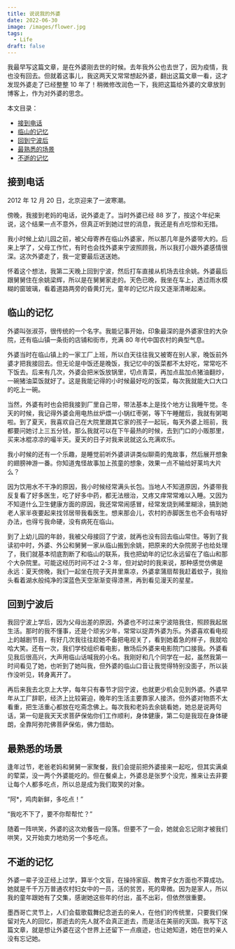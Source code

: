 ```yaml
---
title: 说说我的外婆
date: 2022-06-30
image: /images/flower.jpg
tags:
  - Life
draft: false
---
```


我最早写这篇文章，是在外婆刚去世的时候。去年我外公也去世了，因为疫情，我也没有回去。但就着这事儿，我这两天又常常想起外婆，翻出这篇文章一看，这才发现外婆走了已经整整 10 年了！稍微修改润色一下，我把这篇给外婆的文章放到博客上，作为对外婆的思念。

<!-- excerpt -->

本文目录：

- [接到电话](#接到电话)
- [临山的记忆](#临山的记忆)
- [回到宁波后](#回到宁波后)
- [最熟悉的场景](#最熟悉的场景)
- [不逝的记忆](#不逝的记忆)

## 接到电话

2012 年 12 月 20 日，北京迎来了一波寒潮。

傍晚，我接到老妈的电话，说外婆走了。当时外婆已经 88 岁了，按这个年纪来说，这个结果一点不意外，但真正听到她过世的消息，我还是有点吃惊和无措。

我小时候上幼儿园之前，被父母寄养在临山外婆家，所以那几年是外婆带大的。后来上学了，父母工作忙，有时也会找外婆来宁波照顾我，所以我打小跟外婆感情很深。这次外婆走了，我一定要最后送送她。

怀着这个想法，我第二天晚上回到宁波，然后打车直接从机场去往余姚。外婆最后跟舅舅住在余姚梁辉，所以是在舅舅家走的。天色已晚，我坐在车上，透过雨水模糊的窗玻璃，看着道路两旁的昏黄灯光，童年的记忆片段又逐渐清晰起来。

## 临山的记忆

外婆叫张淑芬，很传统的一个名字。我能记事开始，印象最深的是外婆家住的大杂院，还有临山镇一条街的店铺和街市，充满 80 年代中国农村的典型气息。

外婆当时在临山镇上的一家工厂上班，所以白天往往我又被寄在别人家，晚饭前外婆才把我接回去。但无论是中饭还是晚饭，我记忆中的饭菜都不太好吃，常常吃不下饭去。后来有几次，外婆会把米饭放锅里，切点青菜，再加点盐加点猪油翻炒，一碗猪油菜饭就好了。这是我能记得的小时候最好吃的饭菜，每次我就能大口大口的吃上一碗。

当然，外婆有时也会把我接到厂里自己带，带法基本上是找个地方让我睡午觉。冬天的时候，我记得外婆会用电热丝炉煨一小锅红枣粥，等下午睡醒后，我就有粥喝啦。到了夏天，我喜欢自己在大院里跟其它家的孩子一起玩，每天外婆上班前，我都要问她讨上三五分钱，那么我就可以在下午最热的时候，去到门口的小贩那里，买来冰棍凉凉的嘬半天。夏天的日子对我来说就这么充满欢乐。

我小时候的还有一个乐趣，是睡觉前听外婆讲讲类似聊斋的鬼故事，然后展开想象的翅膀神游一番。你知道鬼怪故事加上孩童的想象，效果一点不输给好莱坞大片么？

因为饮用水不干净的原因，我小时候经常满头长包。当地人不知道原因，外婆带我反复看了好多医生，吃了好多中药，都无法根治，又疼又痒常常难以入睡。又因为不知道什么卫生健康方面的原因，我还常常闹感冒，经常发烧到稀里糊涂，搞到她老人家半夜要起来找邻居带我看医生。想来那会儿，农村的赤脚医生也不会有啥好办法，也得亏我命硬，没有病死在临山。

到了上幼儿园的年龄，我被父母接回了宁波，就再也没有回去临山常住。等到了我读初中时，外婆、外公和舅舅一家从临山搬到余姚，把原来的大杂院房子也给处理了，我们就基本彻底割断了和临山的联系，我也把幼年的记忆永远留在了临山和那个大杂院里。可能这经历时间不过 2-3 年，但对幼时的我来说，那种感觉仿佛是永远：夏天傍晚，我们一起坐在院子天井里乘凉，外婆拿蒲扇帮我赶着蚊子，我抬头看着湖水般纯净的深蓝色天空渐渐变得漆黑，再到看见漫天的星星。

## 回到宁波后

我回宁波上学后，因为父母出差的原因，外婆也不时过来宁波陪我住，照顾我起居生活。那时的我不懂事，还是个顽劣少年，常常以捉弄外婆为乐。外婆喜欢看电视上的越剧节目，有好几次我往往趁她不备把电视关了，看到她着急的样子，我就哈哈大笑。还有一次，我们学校组织看电影，散场后外婆来电影院门口接我。外婆看见我后很高兴，大声用临山话喊我的小名。我刚好和几个同学在一起，虽然我第一时间看见了她，也听到了她叫我，但外婆的临山口音让我觉得特别没面子，所以装作没听见，转身离开了。

再后来我去北京上大学，每年只有春节才回宁波，也就更少机会见到外婆。外婆早年从工厂辞职，经济上比较窘迫，晚年的生活主要靠家人接济。但外婆对物质不太看重，把生活重心都放在吃斋念佛上。每次我和老妈去余姚看她，她总是说两句话，第一句是我天天求菩萨保佑你们工作顺利，身体健康，第二句是我现在身体硬朗，全靠阿弥陀佛菩萨保佑，佛力借助。

## 最熟悉的场景

逢年过节，老爸老妈和舅舅一家聚餐，我们会提前把外婆接来一起吃，但其实满桌的荤菜，没一两个外婆能吃的。但在餐桌上，外婆总是张罗个没完，推来让去非要让每个人都多吃点，所以总是成为我们取笑的对象。

“阿\*，鸡肉新鲜，多吃点！”

“我吃不下了，要不你帮帮忙？”

随着一阵哄笑，外婆的这次劝餐告一段落。但要不了一会，她就会忘记刚才被我们哄笑，又开始卖力地劝另一个多吃点。

## 不逝的记忆

外婆一辈子没正经上过学，算半个文盲，在操持家庭、教育子女方面也不算成功。她就是千千万万普通农村妇女中的一员，活的贫苦，死的卑微。因为是家人，所以我的童年跟她有了交集，感谢她这些年的付出，虽不出彩，但依然很重要。

墨西哥亡灵节上，人们会载歌载舞纪念逝去的亲人，在他们的传统里，只要我们保留对先人的回忆，那逝去的先人就不会真正逝去，而是活在美丽的天国。我写下这篇文章，就是想让外婆在这个世界上还留下一点痕迹，也让她知道，她在世的亲人没有忘记她。
